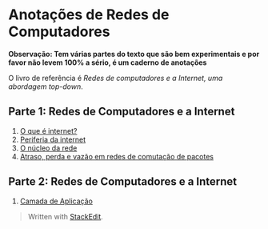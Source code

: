 ﻿# Anotações de Redes de Computadores

**Observação: Tem várias partes do texto que são bem experimentais e por favor não levem 100% a sério, é um caderno de anotações**

O livro de referência é *Redes de computadores e a Internet, uma abordagem top-down*.

## Parte 1: Redes de Computadores e a Internet
 1. [O que é internet?](https://github.com/NatSatie/StudyNotes/blob/main/redes/part1/part1.md)
 2. [Periferia da internet](https://github.com/NatSatie/StudyNotes/blob/main/redes/part1/part2.md)
 3. [O núcleo da rede](https://github.com/NatSatie/StudyNotes/blob/main/redes/part1/part3.md)
 4.  [Atraso, perda e vazão em redes de comutação de pacotes](https://github.com/NatSatie/StudyNotes/blob/main/redes/part1/part4.md)


## Parte 2: Redes de Computadores e a Internet
 1. [Camada de Aplicação](https://github.com/NatSatie/StudyNotes/blob/main/redes/part2/part1.md)

> Written with [StackEdit](https://stackedit.io/).
